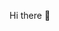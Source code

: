  Hi there 👋

<!--
**Niamul-Kader/Niamul-Kader** is a ✨ _special_ ✨ repository because its `README.md` (this file) appears on your GitHub profile.

Here are some ideas to get you started:

- 🔭 I’m currently working on ... I'm currently doing a Bootcamp on Data Science where I have already completed all the mandatory required tasks where my current progresion is 100% with a 92% grade on average.
- 🌱 I’m currently learning ...I have learned Python in the Bootcamp. Additionally I have learned Data visualization , Natural language processing (NLP), Pandas,Numpy , Jupyter notebook , Machine learning etc.
- 👯 I’m looking to collaborate on ...I am looking to get oppurtunity on Data science. 
- 🤔 I’m looking for help with ...
- 💬 Ask me about ...
- 📫 How to reach me: ...I can be reached on niam.kader@gmail.com
- 😄 Pronouns: ...
- ⚡ Fun fact: ...
-->
